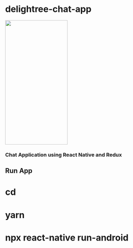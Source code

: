 # delightree-chat-app
<img src="src/Demo/demo.gif" width="200" height="400" />

### Chat Application using React Native and Redux

## Run App
# cd <Project>
# yarn
# npx react-native run-android
